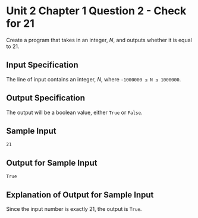 # Unit 2 Chapter 1 Question 2 - Check for 21
Create a program that takes in an integer, *N*, and outputs whether it is equal to 21.

## Input Specification
The line of input contains an integer, *N*, where `-1000000 ≤ N ≤ 1000000`.

## Output Specification
The output will be a boolean value, either `True` or `False`.

## Sample Input

```
21
```

## Output for Sample Input

```
True
```

## Explanation of Output for Sample Input
Since the input number is exactly 21, the output is `True`.